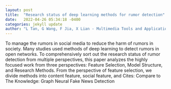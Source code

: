```yaml
---
layout: post
title:  "Research status of deep learning methods for rumor detection"
date:   2022-04-26 05:34:18 -0400
categories: jekyll update
author: "L Tan, G Wang, F Jia, X Lian - Multimedia Tools and Applications, 2022"
---
```

To manage the rumors in social media to reduce the harm of rumors in society. Many studies used methods of deep learning to detect rumors in open networks. To comprehensively sort out the research status of rumor detection from multiple perspectives, this paper analyzes the highly focused work from three perspectives: Feature Selection, Model Structure, and Research Methods. From the perspective of feature selection, we divide methods into content feature, social feature, and Cites: Compare to The Knowledge: Graph Neural Fake News Detection